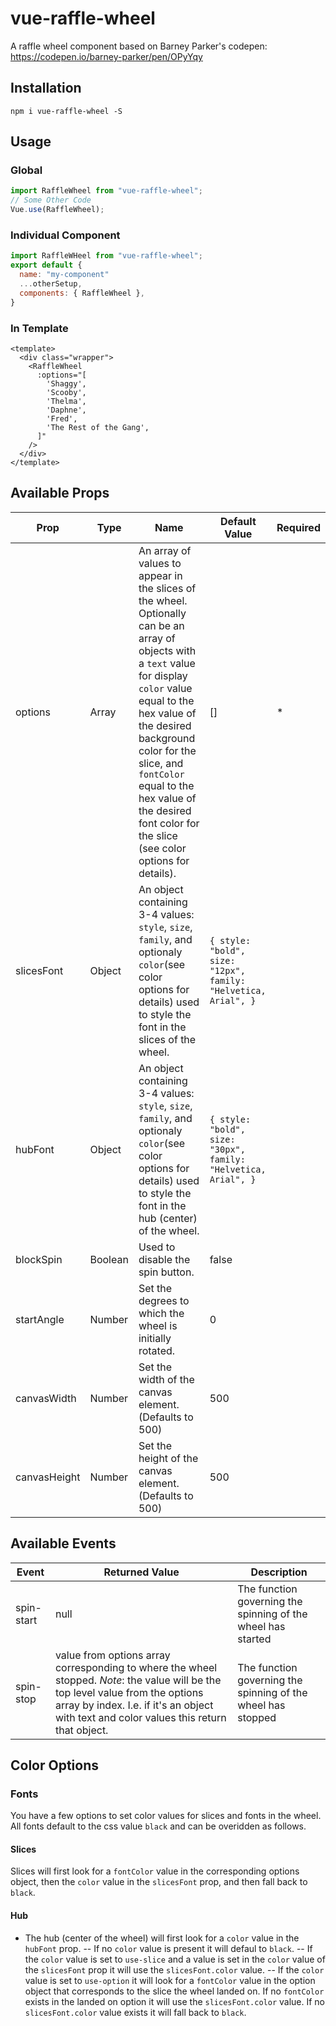 # vue-raffle-wheel

A raffle wheel component based on Barney Parker's codepen: https://codepen.io/barney-parker/pen/OPyYqy

## Installation

`npm i vue-raffle-wheel -S`

## Usage

### Global

```js
import RaffleWheel from "vue-raffle-wheel";
// Some Other Code
Vue.use(RaffleWheel);
```

### Individual Component

```js
import RaffleWHeel from "vue-raffle-wheel";
export default {
  name: "my-component"
  ...otherSetup,
  components: { RaffleWheel },
}
```

### In Template

```vue
<template>
  <div class="wrapper">
    <RaffleWheel
      :options="[
        'Shaggy',
        'Scooby',
        'Thelma',
        'Daphne',
        'Fred',
        'The Rest of the Gang',
      ]"
    />
  </div>
</template>
```

## Available Props

| Prop         | Type    | Name                                                                                                                                                                                                                                                                                                                               | Default Value                                                  | Required |
| ------------ | ------- | ---------------------------------------------------------------------------------------------------------------------------------------------------------------------------------------------------------------------------------------------------------------------------------------------------------------------------------- | -------------------------------------------------------------- | -------- |
| options      | Array   | An array of values to appear in the slices of the wheel. Optionally can be an array of objects with a `text` value for display `color` value equal to the hex value of the desired background color for the slice, and `fontColor` equal to the hex value of the desired font color for the slice (see color options for details). | []                                                             | \*       |
| slicesFont   | Object  | An object containing 3-4 values: `style`, `size`, `family`, and optionaly `color`(see color options for details) used to style the font in the slices of the wheel.                                                                                                                                                                | `{ style: "bold", size: "12px", family: "Helvetica, Arial", }` |          |
| hubFont      | Object  | An object containing 3-4 values: `style`, `size`, `family`, and optionaly `color`(see color options for details) used to style the font in the hub (center) of the wheel.                                                                                                                                                          | `{ style: "bold", size: "30px", family: "Helvetica, Arial", }` |          |
| blockSpin    | Boolean | Used to disable the spin button.                                                                                                                                                                                                                                                                                                   | false                                                          |          |
| startAngle   | Number  | Set the degrees to which the wheel is initially rotated.                                                                                                                                                                                                                                                                           | 0                                                              |          |
| canvasWidth  | Number  | Set the width of the canvas element. (Defaults to 500)                                                                                                                                                                                                                                                                             | 500                                                            |          |
| canvasHeight | Number  | Set the height of the canvas element. (Defaults to 500)                                                                                                                                                                                                                                                                            | 500                                                            |          |

## Available Events

| Event      | Returned Value                                                                                                                                                                                                               | Description                                                  |
| ---------- | ---------------------------------------------------------------------------------------------------------------------------------------------------------------------------------------------------------------------------- | ------------------------------------------------------------ |
| spin-start | null                                                                                                                                                                                                                         | The function governing the spinning of the wheel has started |
| spin-stop  | value from options array corresponding to where the wheel stopped. _Note_: the value will be the top level value from the options array by index. I.e. if it's an object with text and color values this return that object. | The function governing the spinning of the wheel has stopped |

## Color Options

### Fonts

You have a few options to set color values for slices and fonts in the wheel. All fonts default to the css value `black` and can be overidden as follows.

#### Slices

Slices will first look for a `fontColor` value in the corresponding options object, then the `color` value in the `slicesFont` prop, and then fall back to `black`.

#### Hub

- The hub (center of the wheel) will first look for a `color` value in the `hubFont` prop.
  -- If no `color` value is present it will defaul to `black`.
  -- If the `color` value is set to `use-slice` and a value is set in the `color` value of the `slicesFont` prop it will use the `slicesFont.color` value.
  -- If the `color` value is set to `use-option` it will look for a `fontColor` value in the option object that corresponds to the slice the wheel landed on. If no `fontColor` exists in the landed on option it will use the `slicesFont.color` value. If no `slicesFont.color` value exists it will fall back to `black`.
